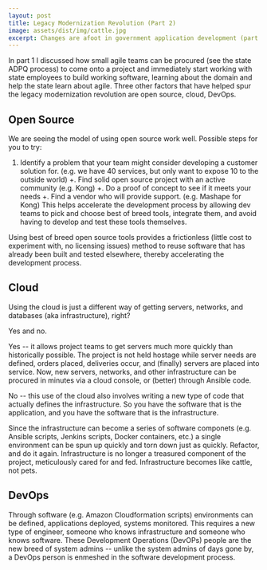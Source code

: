 ```yaml
---
layout: post
title: Legacy Modernization Revolution (Part 2)
image: assets/dist/img/cattle.jpg
excerpt: Changes are afoot in government application development (part 2)
---
```


In part 1 I discussed how small agile teams can be procured (see the state ADPQ process) to come onto a project and immediately start working with state employees to build working software, learning about the domain and help the state learn about agile. Three other factors that have helped spur the legacy modernization revolution are open source, cloud, DevOps.

## Open Source

We are seeing the model of using open source work well. Possible steps for you to try:
1. Identify a problem that your team might consider developing a customer solution for. (e.g. we have 40 services, but only want to expose 10 to the outside world)
+. Find solid open source project with an active community
(e.g. Kong)
+. Do a proof of concept to see if it meets your needs
+. Find a vendor who will provide support. (e.g. Mashape for Kong)
This helps accelerate the development process by allowing dev teams to pick and choose best of breed tools, integrate them, and avoid having to develop and test these tools themselves.  

Using best of breed open source tools provides a frictionless (little cost to experiment with, no licensing issues) method to reuse software that has already been built and tested elsewhere, thereby accelerating the development process. 

## Cloud

Using the cloud is just a different way of getting servers, networks, and databases (aka infrastructure), right? 

Yes and no. 

Yes -- it allows project teams to get servers much more quickly than historically possible. The project is not held hostage while server needs are defined, orders placed, deliveries occur, and (finally) servers are placed into service. Now, new servers, networks, and other infrastructure can be procured in minutes via a cloud console, or (better) through Ansible code. 

No -- this use of the cloud also involves writing a new type of code that actually defines the infrastructure. So you have the software that is the application, and you have the software that is the infrastructure. 

Since the infrastructure can become a series of software componets (e.g. Ansible scripts, Jenkins scripts, Docker containers, etc.) a single environment can be spun up quickly and torn down just as quickly. Refactor, and do it again. 
Infrastructure is no longer a treasured component of the project, meticulously cared for and fed. Infrastructure becomes like cattle, not pets. 

## DevOps

Through software (e.g. Amazon Cloudformation scripts) environments can be defined, applications deployed, systems monitored. This requires a new type of engineer, someone who knows infrastructure and someone who knows software. These Development Operations (DevOPs) people are the new breed of system admins -- unlike the system admins of days gone by, a DevOps person is enmeshed in the software development process. 